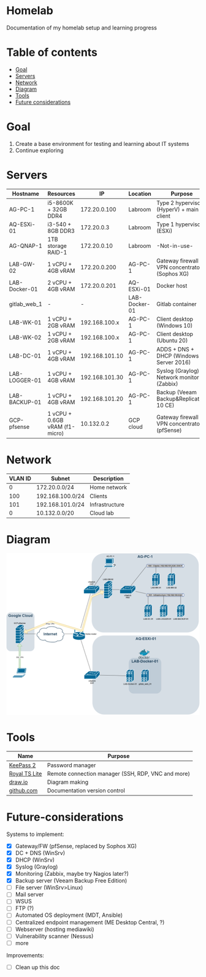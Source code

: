 # Homelab

Documentation of my homelab setup and learning progress

# Table of contents

* [Goal](#Goal)
* [Servers](#Servers)
* [Network](#Network)
* [Diagram](#Diagram)
* [Tools](#Tools)
* [Future considerations](#Future-considerations)

# Goal

1. Create a base environment for testing and learning about IT systems
2. Continue exploring

# Servers

| Hostname      | Resources                      | IP             | Location      | Purpose                                         |
| --------      | ---------                      | --             | --------      | -------                                         |
| AG-PC-1       | i5-8600K + 32GB DDR4           | 172.20.0.100   | Labroom       | Type 2 hypervisor (HyperV) + main client        |
| AQ-ESXi-01    | i3-540 + 8GB DDR3              | 172.20.0.3     | Labroom       | Type 1 hypervisor (ESXi)                        |
| AG-QNAP-1     | 1TB storage RAID-1             | 172.20.0.10    | Labroom       | -Not-in-use-                                    |
| LAB-GW-02     | 1 vCPU + 4GB vRAM              | 172.20.0.200   | AG-PC-1       | Gateway firewall + VPN concentrator (Sophos XG) |
| LAB-Docker-01 | 2 vCPU + 4GB vRAM              | 172.20.0.201   | AQ-ESXi-01    | Docker host                                     |
| gitlab_web_1  | -                              | -              | LAB-Docker-01 | Gitlab container                                | 
| LAB-WK-01     | 1 vCPU + 2GB vRAM              | 192.168.100.x  | AG-PC-1       | Client desktop (Windows 10)                     |
| LAB-WK-02     | 1 vCPU + 2GB vRAM              | 192.168.100.x  | AG-PC-1       | Client desktop (Ubuntu 20)                      |
| LAB-DC-01     | 1 vCPU + 4GB vRAM              | 192.168.101.10 | AG-PC-1       | ADDS + DNS + DHCP (Windows Server 2016)         |
| LAB-LOGGER-01 | 1 vCPU + 4GB vRAM              | 192.168.101.30 | AG-PC-1       | Syslog (Graylog) + Network monitor (Zabbix)     |
| LAB-BACKUP-01 | 1 vCPU + 4GB vRAM              | 192.168.101.20 | AG-PC-1       | Backup (Veeam Backup&Replication 10 CE)         |
| GCP-pfsense   | 1 vCPU + 0.6GB vRAM (f1-micro) | 10.132.0.2     | GCP cloud     | Gateway firewall + VPN concentrator (pfSense)   |


# Network

| VLAN ID | Subnet           | Description    |
| ------- | ------           | -----------    |
| 0       | 172.20.0.0/24    | Home network   |
| 100     | 192.168.100.0/24 | Clients        |
| 101     | 192.168.101.0/24 | Infrastructure |
| 0       | 10.132.0.0/20    | Cloud lab      |


# Diagram

![Diagram](img/Diagram.png?raw=true)

# Tools

| Name                                          | Purpose                                               |
| ----                                          | -------                                               |
| [KeePass 2](https://keepass.info/)            | Password manager                                      |
| [Royal TS Lite](https://royalapps.com/ts)     | Remote connection manager (SSH, RDP, VNC and more)    |
| [draw.io](https://draw.io)                    | Diagram making                                        |
| [github.com](https://github.com)              | Documentation version control                         |

# Future-considerations

Systems to implement:
* [x] Gateway/FW (pfSense, replaced by Sophos XG)
* [x] DC + DNS (WinSrv)
* [x] DHCP (WinSrv)
* [X] Syslog (Graylog)
* [X] Monitoring (Zabbix, maybe try Nagios later?)
* [X] Backup server (Veeam Backup Free Edition)
* [ ] File server (WinSrv>Linux)
* [ ] Mail server
* [ ] WSUS
* [ ] FTP (?)
* [ ] Automated OS deployment (MDT, Ansible)
* [ ] Centralized endpoint management (ME Desktop Central, ?)
* [ ] Webserver (hosting mediawiki)
* [ ] Vulnerability scanner (Nessus)
* [ ] more

Improvements:
* [ ] Clean up this doc
